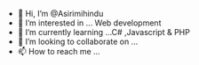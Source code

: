 - 👋 Hi, I’m @Asirimihindu
- 👀 I’m interested in ... Web development
- 🌱 I’m currently learning ...C# ,Javascript & PHP 
- 💞️ I’m looking to collaborate on ...
- 📫 How to reach me ...

<!---
Asirimihindu/Asirimihindu is a ✨ special ✨ repository because its `README.md` (this file) appears on your GitHub profile.
You can click the Preview link to take a look at your changes.
--->
